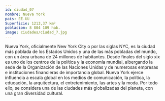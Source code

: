 ```yaml
---
id: ciudad_07
nombre: Nueva York
pais: EE.UU
Superficie: 1213,37 km²
poblacion: 8 804 109 hab.
image: ciudades/ciudad_7.jpg
---
```

Nueva York, oficialmente New York City o por las siglas NYC, es la ciudad más poblada de los Estados Unidos y una de las más pobladas del mundo, con un área urbana de 24 millones de habitantes.​ Desde finales del siglo xix es uno de los centros de la política y la economía mundial, albergando la sede de la Organización de las Naciones Unidas y de numerosas empresas e instituciones financieras de importancia global. Nueva York ejerce influencia a escala global en los medios de comunicación, la política, la educación, la arquitectura, el entretenimiento, las artes y la moda.​ Por todo ello, se considera una de las ciudades más globalizadas del planeta, con una gran diversidad cultural.
